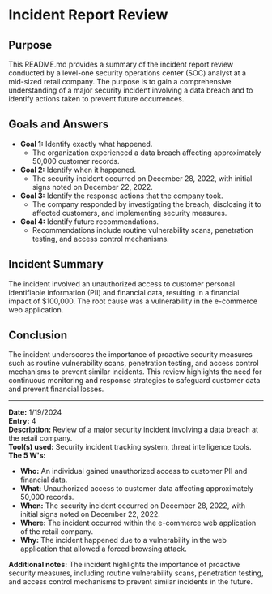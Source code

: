 # Incident Report Review

## Purpose
This README.md  provides a summary of the incident report review conducted by a level-one security operations center (SOC) analyst at a mid-sized retail company. The purpose is to gain a comprehensive understanding of a major security incident involving a data breach and to identify actions taken to prevent future occurrences.

## Goals and Answers
- **Goal 1:** Identify exactly what happened.
  - The organization experienced a data breach affecting approximately 50,000 customer records.
- **Goal 2:** Identify when it happened.
  - The security incident occurred on December 28, 2022, with initial signs noted on December 22, 2022.
- **Goal 3:** Identify the response actions that the company took.
  - The company responded by investigating the breach, disclosing it to affected customers, and implementing security measures.
- **Goal 4:** Identify future recommendations.
  - Recommendations include routine vulnerability scans, penetration testing, and access control mechanisms.

## Incident Summary
The incident involved an unauthorized access to customer personal identifiable information (PII) and financial data, resulting in a financial impact of $100,000. The root cause was a vulnerability in the e-commerce web application.

## Conclusion
The incident underscores the importance of proactive security measures such as routine vulnerability scans, penetration testing, and access control mechanisms to prevent similar incidents. This review highlights the need for continuous monitoring and response strategies to safeguard customer data and prevent financial losses.

---

**Date:** 1/19/2024  
**Entry:** 4  
**Description:** Review of a major security incident involving a data breach at the retail company.  
**Tool(s) used:** Security incident tracking system, threat intelligence tools.  
**The 5 W's:**
- **Who:** An individual gained unauthorized access to customer PII and financial data.
- **What:** Unauthorized access to customer data affecting approximately 50,000 records.
- **When:** The security incident occurred on December 28, 2022, with initial signs noted on December 22, 2022.
- **Where:** The incident occurred within the e-commerce web application of the retail company.
- **Why:** The incident happened due to a vulnerability in the web application that allowed a forced browsing attack.

**Additional notes:** The incident highlights the importance of proactive security measures, including routine vulnerability scans, penetration testing, and access control mechanisms to prevent similar incidents in the future.
